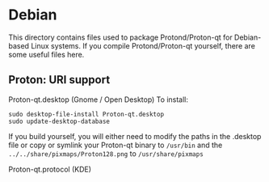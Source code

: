 
Debian
====================
This directory contains files used to package Protond/Proton-qt
for Debian-based Linux systems. If you compile Protond/Proton-qt yourself, there are some useful files here.

## Proton: URI support ##


Proton-qt.desktop  (Gnome / Open Desktop)
To install:

	sudo desktop-file-install Proton-qt.desktop
	sudo update-desktop-database

If you build yourself, you will either need to modify the paths in
the .desktop file or copy or symlink your Proton-qt binary to `/usr/bin`
and the `../../share/pixmaps/Proton128.png` to `/usr/share/pixmaps`

Proton-qt.protocol (KDE)


